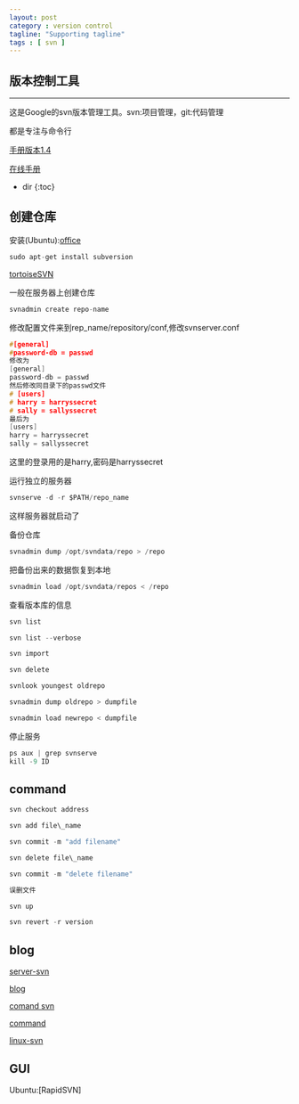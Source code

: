 ```yaml
---
layout: post
category : version control
tagline: "Supporting tagline"
tags : [ svn ]
---
```

版本控制工具
---
<!--more-->
---

这是Google的svn版本管理工具。svn:项目管理，git:代码管理

都是专注与命令行

[手册版本1.4](http://svndoc.iusesvn.com/svnbook/1.4/)

[在线手册](http://linux.51yip.com/search/svn)

* dir
{:toc}

## 创建仓库


安装(Ubuntu):[office](http://subversion.apache.org/packages.html)

```C
sudo apt-get install subversion
```

[tortoiseSVN](https://tortoisesvn.net/support.html)

一般在服务器上创建仓库

```C
svnadmin create repo-name
```
修改配置文件来到rep\_name/repository/conf,修改svnserver.conf

```C
#[general]
#password-db = passwd
修改为
[general]
password-db = passwd
然后修改同目录下的passwd文件
# [users]
# harry = harryssecret
# sally = sallyssecret
最后为
[users]
harry = harryssecret
sally = sallyssecret
```
这里的登录用的是harry,密码是harryssecret

运行独立的服务器

```C
svnserve -d -r $PATH/repo_name
```
这样服务器就启动了

备份仓库

```C
svnadmin dump /opt/svndata/repo > /repo
```
把备份出来的数据恢复到本地

```C
svnadmin load /opt/svndata/repos < /repo
```
查看版本库的信息

```C
svn list

svn list --verbose

svn import

svn delete

svnlook youngest oldrepo

svnadmin dump oldrepo > dumpfile

svnadmin load newrepo < dumpfile
```
停止服务

```C
ps aux | grep svnserve
kill -9 ID
```
## command

```C
svn checkout address

svn add file\_name

svn commit -m "add filename"

svn delete file\_name

svn commit -m "delete filename"

误删文件

svn up

svn revert -r version
```
## blog

[server-svn](http://www.cnblogs.com/aLittleBitCool/archive/2011/07/09/2101602.html)

[blog](http://www.cnblogs.com/xd502djj/archive/2011/01/21/1941404.html)

[comand svn](http://www.cnblogs.com/xulb597/archive/2012/07/02/2573575.html)

[command](http://www.cnblogs.com/xulb597/archive/2012/07/02/2573575.html)

[linux-svn](http://blog.chinaunix.net/uid-22150747-id-189264.html)


## GUI

Ubuntu:[RapidSVN]
